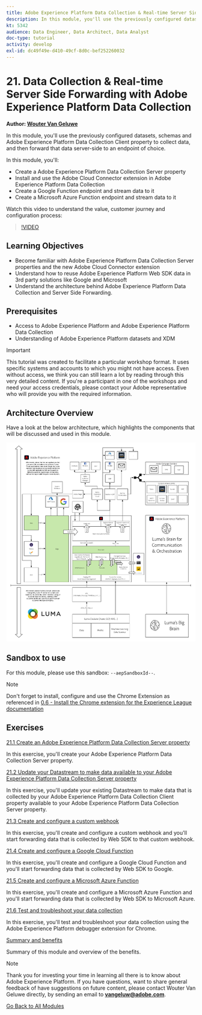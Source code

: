 ```yaml
---
title: Adobe Experience Platform Data Collection & Real-time Server Side Forwarding
description: In this module, you'll use the previously configured datasets, schemas and Adobe Experience Platform Data Collection Server property to collect data, and then forward that data server-side to an endpoint of choice.
kt: 5342
audience: Data Engineer, Data Architect, Data Analyst
doc-type: tutorial
activity: develop
exl-id: dc49f49e-d410-49cf-8d0c-bef252260032
---
```

# 21. Data Collection & Real-time Server Side Forwarding with Adobe Experience Platform Data Collection

**Author: [Wouter Van Geluwe](https://www.linkedin.com/in/woutervangeluwe/)**

In this module, you'll use the previously configured datasets, schemas and Adobe Experience Platform Data Collection Client property to collect data, and then forward that data server-side to an endpoint of choice.

In this module, you'll:

- Create a Adobe Experience Platform Data Collection Server property
- Install and use the Adobe Cloud Connector extension in Adobe Experience Platform Data Collection
- Create a Google Function endpoint and stream data to it
- Create a Microsoft Azure Function endpoint and stream data to it

Watch this video to understand the value, customer journey and configuration process:

>[!VIDEO](https://video.tv.adobe.com/v/331987?quality=12&learn=on)

## Learning Objectives

- Become familiar with Adobe Experience Platform Data Collection Server properties and the new Adobe Cloud Connector extension 
- Understand how to reuse Adobe Experience Platform Web SDK data in 3rd party solutions like Google and Microsoft
- Understand the architecture behind Adobe Experience Platform Data Collection and Server Side Forwarding.

## Prerequisites

- Access to Adobe Experience Platform and Adobe Experience Platform Data Collection
- Understanding of Adobe Experience Platform datasets and XDM

>[!IMPORTANT] 
>
>This tutorial was created to facilitate a particular workshop format. It uses specific systems and accounts to which you might not have access. Even without access, we think you can still learn a lot by reading through this very detailed content. If you're a participant in one of the workshops and need your access credentials, please contact your Adobe representative who will provide you with the required information.

## Architecture Overview

Have a look at the below architecture, which highlights the components that will be discussed and used in this module.

![Architecture Overview](../../assets/images/architecturem21.png)

## Sandbox to use

For this module, please use this sandbox: `--aepSandboxId--`.

>[!NOTE]
>
>Don't forget to install, configure and use the Chrome Extension as referenced in [0.6 - Install the Chrome extension for the Experience League documentation](../module0/ex6.md)

## Exercises

[21.1 Create an Adobe Experience Platform Data Collection Server property](./ex1.md)

In this exercise, you'll create your Adobe Experience Platform Data Collection Server property.

[21.2 Update your Datastream to make data available to your Adobe Experience Platform Data Collection Server property](./ex2.md)

In this exercise, you'll update your existing Datastream to make data that is collected by your Adobe Experience Platform Data Collection Client property available to your Adobe Experience Platform Data Collection Server property.

[21.3 Create and configure a custom webhook](./ex3.md)

In this exercise, you'll create and configure a custom webhook and you'll start forwarding data that is collected by Web SDK to that custom webhook.

[21.4 Create and configure a Google Cloud Function](./ex4.md)

In this exercise, you'll create and configure a Google Cloud Function and you'll start forwarding data that is collected by Web SDK to Google.

[21.5 Create and configure a Microsoft Azure Function](./ex5.md)

In this exercise, you'll create and configure a Microsoft Azure Function and you'll start forwarding data that is collected by Web SDK to Microsoft Azure.

[21.6 Test and troubleshoot your data collection](./ex6.md)

In this exercise, you'll test and troubleshoot your data collection using the Adobe Experience Platform debugger extension for Chrome.

[Summary and benefits](./summary.md)

Summary of this module and overview of the benefits.

>[!NOTE]
>
>Thank you for investing your time in learning all there is to know about Adobe Experience Platform. If you have questions, want to share general feedback of have suggestions on future content, please contact Wouter Van Geluwe directly, by sending an email to **vangeluw@adobe.com**.

[Go Back to All Modules](../../overview.md)
